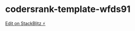 # codersrank-template-wfds91

[Edit on StackBlitz ⚡️](https://stackblitz.com/edit/codersrank-template-wfds91)
